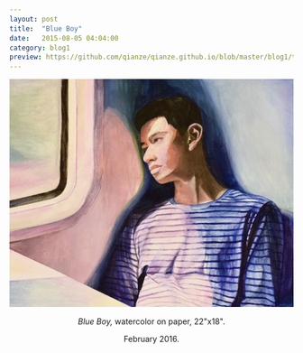 ```yaml
---
layout: post
title:  "Blue Boy"
date:   2015-08-05 04:04:00
category: blog1
preview: https://github.com/qianze/qianze.github.io/blob/master/blog1/thumbnails/blue%20boy.jpg?raw=true
---
```

<center>
<img src ="https://github.com/qianze/qianze.github.io/blob/master/blog1/images/blue%20boy.jpg?raw=true"><br>

<i>Blue Boy,</i> watercolor on paper, 22"x18".

February 2016.
</center>
